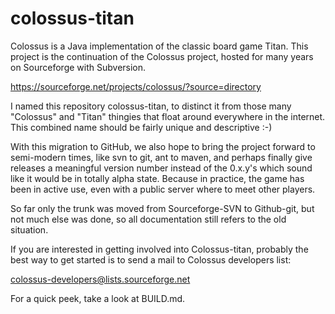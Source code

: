 # colossus-titan

Colossus is a Java implementation of the classic board game Titan. This
project is the continuation of the Colossus project, hosted for many years on
Sourceforge with Subversion.

https://sourceforge.net/projects/colossus/?source=directory

I named this repository colossus-titan, to distinct it from those many
"Colossus" and "Titan" thingies that float around everywhere in the
internet. This combined name should be fairly unique and descriptive :-)

With this migration to GitHub, we also hope to bring the project forward to
semi-modern times, like svn to git, ant to maven, and perhaps finally give
releases a meaningful version number instead of the 0.x.y's which sound like
it would be in totally alpha state. Because in practice, the game has been in
active use, even with a public server where to meet other players.

So far only the trunk was moved from Sourceforge-SVN to Github-git, but not
much else was done, so all documentation still refers to the old situation.

If you are interested in getting involved into Colossus-titan, probably the
best way to get started is to send a mail to Colossus developers list:

  colossus-developers@lists.sourceforge.net

For a quick peek, take a look at BUILD.md.
